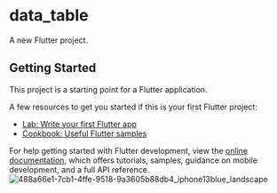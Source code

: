 # data_table

A new Flutter project.

## Getting Started

This project is a starting point for a Flutter application.

A few resources to get you started if this is your first Flutter project:

- [Lab: Write your first Flutter app](https://docs.flutter.dev/get-started/codelab)
- [Cookbook: Useful Flutter samples](https://docs.flutter.dev/cookbook)

For help getting started with Flutter development, view the
[online documentation](https://docs.flutter.dev/), which offers tutorials,
samples, guidance on mobile development, and a full API reference.![488a66e1-7cb1-4ffe-9518-9a3605b88db4_iphone13blue_landscape](https://user-images.githubusercontent.com/116253518/235292821-deff7cff-94f1-49a7-aeab-c31443f825fe.png)

